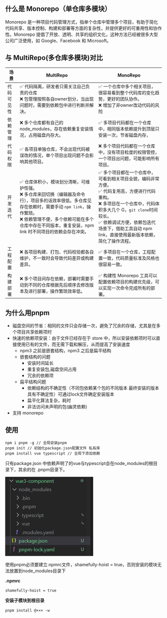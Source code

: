 ## 什么是 Monorepo（单仓库多模块）
Monorepo 是一种项目代码管理方式，指单个仓库中管理多个项目，有助于简化代码共享、版本控制、构建和部署等方面的复杂性，并提供更好的可重用性和协作性。Monorepo 提倡了开放、透明、共享的组织文化，这种方法已经被很多大型公司广泛使用，如 Google、Facebook 和 Microsoft。

## 与 MultiRepo(多仓库多模块)对比

| **场景**   | **MultiRepo**                                                | **MonoRepo**                                                 |
| ---------- | ------------------------------------------------------------ | ------------------------------------------------------------ |
| 代码可见性 | ✅ 代码隔离，研发者只需关注自己负责的仓库<br/>❌ 包管理按照各自owner划分，当出现问题时，需要到依赖包中进行判断并解决。 | ✅ 一个仓库中多个相关项目，很容易看到整个代码库的变化趋势，更好的团队协作。<br/>❌ 增加了非owner改动代码的风险 |
| 依赖管理   | ❌ 多个仓库都有自己的 node_modules，存在依赖重复安装情况，占用磁盘内存大。 | ✅ 多项目代码都在一个仓库中，相同版本依赖提升到顶层只安装一次，节省磁盘内存， |
| 代码权限   | ✅ 各项目单独仓库，不会出现代码被误改的情况，单个项目出现问题不会影响其他项目。 | ❌ 多个项目代码都在一个仓库中，没有项目粒度的权限管控，一个项目出问题，可能影响所有项目。 |
| 开发迭代   | ✅ 仓库体积小，模块划分清晰，可维护性强。<br/>❌ 多仓库来回切换（编辑器及命令行），项目多的话效率很低。多仓库见存在依赖时，需要手动 `npm link`，操作繁琐。<br/>❌ 依赖管理不便，多个依赖可能在多个仓库中存在不同版本，重复安装，npm link 时不同项目的依赖会存在冲突。 | ✅ 多个项目都在一个仓库中，可看到相关项目全貌，编码非常方便。<br/>✅ 代码复用高，方便进行代码重构。<br/>❌ 多项目在一个仓库中，代码体积多大几个 G，`git clone`时间较长。<br/>✅ 依赖调试方便，依赖包迭代场景下，借助工具自动 npm link，直接使用最新版本依赖，简化了操作流程。 |
| 工程配置   | ❌ 各项目构建、打包、代码校验都各自维护，不一致时会导致代码差异或构建差异。 | ✅ 多项目在一个仓库，工程配置一致，代码质量标准及风格也很容易一致。 |
| 构建部署   | ❌ 多个项目间存在依赖，部署时需要手动到不同的仓库根据先后顺序去修改版本及进行部署，操作繁琐效率低。 | ✅ 构建性 Monorepo 工具可以配置依赖项目的构建优先级，可以实现一次命令完成所有的部署。 |

## 为什么用pnpm
- 磁盘空间的节省：相同的文件只会存储一次，避免了冗余的存储，尤其是在多个项目共享依赖项时
- 快速的依赖项安装：由于文件已经存在于 store 中，所以安装依赖项时可以直接使用已有的文件，而无需下载和解压，从而提高了安装速度
  - npm3 之前是嵌套结构，npm3 之后是扁平结构
  - 嵌套结构的问题
    - 安装时间延长
    - 重复安装包,磁盘空间占用
    - 冗余的依赖项
  - 扁平结构问题
    - 依赖结构的不确定性（不同包依赖某个包的不同版本 最终安装的版本具有不确定性）可通过lock文件确定安装版本
    - 扁平化算法复杂，耗时
    - 非法访问未声明的包(幽灵依赖)
- 支持 monorepo

## 使用

```
npm i pnpm -g // 全局安装pnpm
pnpm init // 初始化package.json配置⽂件 私有库
pnpm install vue typescript // 全局下添加依赖
```

只有package.json 中依赖声明了的vue与typescript会在node_modules的根目录下，其余的在 .pnpm目录下。

![image-20230825160142328](monorepo.assets/image-20230825160142328.png)

使⽤pnpm必须要建⽴.npmrc⽂件，shamefully-hoist = true，否则安装的模块⽆法放置到node_modules⽬录下

**.npmrc**

```
shamefully-hoist = true
```

**安装子模块到根目录**

```
pnpm install @××× -w 
```

